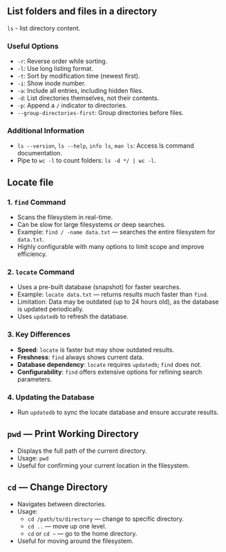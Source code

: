 ## List folders and files in a directory
`ls` - list directory content.

### Useful Options
- `-r`: Reverse order while sorting.
- `-l`: Use long listing format.
- `-t`: Sort by modification time (newest first).
- `-i`: Show inode number.
- `-a`: Include all entries, including hidden files.
- `-d`: List directories themselves, not their contents.
- `-p`: Append a `/` indicator to directories.
- `--group-directories-first`: Group directories before files.

### Additional Information
- `ls --version`, `ls --help`, `info ls`, `man ls`: Access ls command documentation.
- Pipe to `wc -l` to count folders: `ls -d */ | wc -l`.

## Locate file
### 1. `find` Command
- Scans the filesystem in real-time.
- Can be slow for large filesystems or deep searches.
- Example: `find / -name data.txt` — searches the entire filesystem for `data.txt`.
- Highly configurable with many options to limit scope and improve efficiency.

### 2. `locate` Command
- Uses a pre-built database (snapshot) for faster searches.
- Example: `locate data.txt` — returns results much faster than `find`.
- Limitation: Data may be outdated (up to 24 hours old), as the database is updated periodically.
- Uses `updatedb` to refresh the database.

### 3. Key Differences
- **Speed**: `locate` is faster but may show outdated results.
- **Freshness**: `find` always shows current data.
- **Database dependency**: `locate` requires `updatedb`; `find` does not.
- **Configurability**: `find` offers extensive options for refining search parameters.

### 4. Updating the Database
- Run `updatedb` to sync the locate database and ensure accurate results.

## `pwd` — Print Working Directory
- Displays the full path of the current directory.
- Usage: `pwd`
- Useful for confirming your current location in the filesystem.

## `cd` — Change Directory
- Navigates between directories.
- Usage:
	- `cd /path/to/directory` — change to specific directory.
	- `cd ..` — move up one level.
	- `cd` or `cd ~` — go to the home directory.
- Useful for moving around the filesystem.